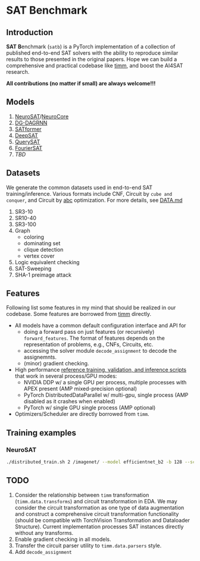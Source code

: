# SAT Benchmark

## Introduction

**SAT** **B**enchmark (`satb`) is a PyTorch implementation of a collection of published end-to-end SAT solvers with the ability to reproduce similar results to those presented in the original papers. Hope we can build a comprehensive and practical codebase like [timm](https://github.com/rwightman/pytorch-image-models), and boost the AI4SAT research.

**All contributions (no matter if small) are always welcome!!!**


## Models

1. [NeuroSAT](https://arxiv.org/abs/1802.03685)/[NeuroCore](https://arxiv.org/abs/1903.04671)
2. [DG-DAGRNN](https://openreview.net/forum?id=BJxgz2R9t7)
3. [SATformer](https://arxiv.org/abs/2209.00953)
4. [DeepSAT](https://arxiv.org/abs/2205.13745)
5. [QuerySAT](https://arxiv.org/abs/2106.07162)
6. [FourierSAT](https://arxiv.org/abs/1912.01032)
7. *TBD*


## Datasets

We generate the common datasets used in end-to-end SAT training/inference. Various formats include CNF, Circuit by `cube and conquer`, and Circuit by [abc](https://github.com/berkeley-abc/abc) optimization. For more details, see [DATA.md](doc/DATA.md)

1. SR3-10
2. SR10-40 
3. SR3-100
4. Graph
   * coloring
   * dominating set
   * clique detection
   * vertex cover
5. Logic equivalent checking
6. SAT-Sweeping
7. SHA-1 preimage attack

## Features

Following list some features in my mind that should be realized in our codebase. Some features are borrowed from [timm](https://github.com/rwightman/pytorch-image-models) directly.
* All models have a common default configuration interface and API for 
   * doing a forward pass on just features (or recursively) `forward_features`. The format of features depends on the representation of problems, e.g., CNFs, Circuits, etc.
   * accessing the solver module `decode_assignment` to decode the assignemnts.
   * (minor) gradient checking.
* High performance [reference training, validation, and inference scripts](scripts) that work in several process/GPU modes:
   * NVIDIA DDP w/ a single GPU per process, multiple processes with APEX present (AMP mixed-precision optional)
   * PyTorch DistributedDataParallel w/ multi-gpu, single process (AMP disabled as it crashes when enabled)
   * PyTorch w/ single GPU single process (AMP optional)
* Optimizers/Scheduler are directly borrowed from `timm`.

## Training examples

### NeuroSAT
```bash
./distributed_train.sh 2 /imagenet/ --model efficientnet_b2 -b 128 --sched step --epochs 450 --decay-epochs 2.4 --decay-rate .97 --opt rmsproptf --opt-eps .001 -j 8 --warmup-lr 1e-6 --weight-decay 1e-5 --drop 0.3 --drop-path 0.2 --model-ema --model-ema-decay 0.9999 --aa rand-m9-mstd0.5 --remode pixel --reprob 0.2 --amp --lr .016
```


## TODO
1. Consider the relationship between `timm` transformation (`timm.data.transforms`) and circuit transformation in EDA. We may consider the circuit transformation as one type of data augmentation and construct a comprehensive circuit transformation functionality (should be compatible  with TorchVision Transformation and Dataloader Structure). Current implementation processes SAT instances directly without any transforms.
2. Enable gradient checking in all models.
3. Transfer the circuit parser utility to `timm.data.parsers` style.
4. Add `decode_assignment`

